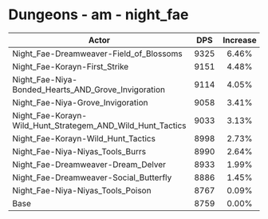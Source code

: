 # Dungeons - am - night_fae
| Actor | DPS | Increase |
|---|:---:|:---:|
|Night_Fae-Dreamweaver-Field_of_Blossoms|9325|6.46%|
|Night_Fae-Korayn-First_Strike|9151|4.48%|
|Night_Fae-Niya-Bonded_Hearts_AND_Grove_Invigoration|9114|4.05%|
|Night_Fae-Niya-Grove_Invigoration|9058|3.41%|
|Night_Fae-Korayn-Wild_Hunt_Strategem_AND_Wild_Hunt_Tactics|9033|3.13%|
|Night_Fae-Korayn-Wild_Hunt_Tactics|8998|2.73%|
|Night_Fae-Niya-Niyas_Tools_Burrs|8990|2.64%|
|Night_Fae-Dreamweaver-Dream_Delver|8933|1.99%|
|Night_Fae-Dreamweaver-Social_Butterfly|8886|1.45%|
|Night_Fae-Niya-Niyas_Tools_Poison|8767|0.09%|
|Base|8759|0.00%|
